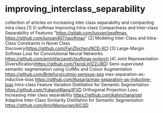 # improving_interclass_separability
collection of articles on increasing inter class separability and compacting intra class 
[1] G-softmax Improving Intra-class Compactness and Inter-class Separability of Features	"https://gitlab.com/luoyan/gsoftmax,  https://github.com/luoyan407/gsoftmax"
[2] Modeling Inter-Class and Intra-Class Constraints in Novel Class Discovery(https://github.com/FanZhichen/NCD-IIC)
[3] Large-Margin Softmax Loss for Convolutional Neural Networks	https://github.com/amirhfarzaneh/lsoftmax-pytorch
[4] Joint Representation Diversification(https://github.com/YangLin122/JRD)
Semi-supervised semantic segmentation using CutMix and Colour Augmentation	https://github.com/Britefury/cutmix-semisup-seg
max-separation-as-inductive-bias	https://github.com/tkasarla/max-separation-as-inductive-bias
Intra-class Feature Variation Distillation for Semantic Segmentation	https://github.com/YukangWang/IFVD
Orthogonal Projection Loss: Increasing inter class separability	https://github.com/kahnchana/opl
Adaptive Inter-Class Similarity Distillation for Semantic Segmentation	https://github.com/AmirMansurian/AICSD
